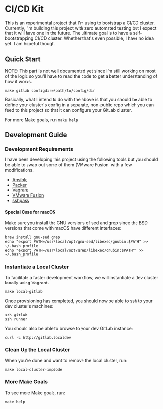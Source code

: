 # CI/CD Kit

This is an experimental project that I'm using to bootstrap a CI/CD
cluster. Currently, I'm building this project with zero automated
testing but I expect that it will have one in the future. The ultimate
goal is to have a self-bootstrapping CI/CD cluster. Whether that's even
possible, I have no idea yet. I am hopeful though.


## Quick Start

NOTE: This part is not well documented yet since I'm still working on
most of the logic so you'll have to read the code to get a better
understanding of how it works.

```
make gitlab configdir=/path/to/config/dir
```

Basically, what I intend to do with the above is that you should be able
to define your cluster's config in a separate, non-public repo which
you can feed to this project so that it can configure your GitLab cluster.

For more Make goals, run `make help`


## Development Guide


### Development Requirements

I have been developing this project using the following tools but you
should be able to swap out some of them (VMware Fusion) with a few
modifications.

* [Ansible](https://docs.ansible.com/ansible/latest/installation_guide/intro_installation.html)
* [Packer](https://www.packer.io/downloads.html)
* [Vagrant](https://www.vagrantup.com/downloads.html)
* [VMware Fusion](https://www.vmware.com/asean/products/fusion.html)
* [sshpass](https://gist.github.com/relaxdiego/f2e09f72e9a54b2262c6acfcd40f7b55)

#### Special Case for macOS

Make sure you install the GNU versions of sed and grep since the BSD versions
that come with macOS have different interfaces:

```
brew install gnu-sed grep
echo "export PATH=/usr/local/opt/gnu-sed/libexec/gnubin:$PATH" >> ~/.bash_profile
echo "export PATH=/usr/local/opt/grep/libexec/gnubin:$PATH"" >> ~/.bash_profile
```


### Instantiate a Local Cluster

To facilitate a faster development workflow, we will instantiate a
dev cluster locally using Vagrant.

```
make local-gitlab
```

Once provisioning has completed, you should now be able to ssh to your
dev cluster's machines:

```
ssh gitlab
ssh runner
```

You should also be able to browse to your dev GitLab instance:

```
curl -L http://gitlab.localdev
```


### Clean Up the Local Cluster

When you're done and want to remove the local cluster, run:

```
make local-cluster-implode
```


### More Make Goals

To see more Make goals, run:

```
make help
```
